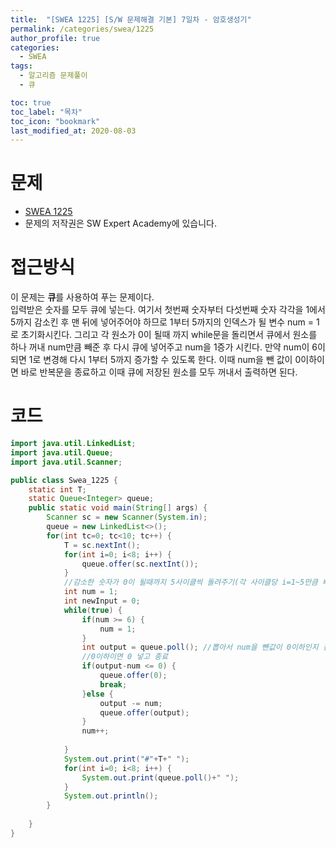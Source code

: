 ```yaml
---
title:  "[SWEA 1225] [S/W 문제해결 기본] 7일차 - 암호생성기"
permalink: /categories/swea/1225
author_profile: true
categories:
  - SWEA
tags:
  - 알고리즘 문제풀이
  - 큐

toc: true
toc_label: "목차"
toc_icon: "bookmark"
last_modified_at: 2020-08-03
---
```

# 문제
* [SWEA 1225](https://swexpertacademy.com/main/code/problem/problemDetail.do?contestProbId=AV14uWl6AF0CFAYD)
* 문제의 저작권은 SW Expert Academy에 있습니다.  

# 접근방식 
이 문제는 **큐**를 사용하여 푸는 문제이다.  
입력받은 숫자를 모두 큐에 넣는다. 여기서 첫번째 숫자부터 다섯번째 숫자 각각을 1에서 5까지 감소킨 후 맨 뒤에 넣어주어야 하므로 1부터 5까지의 인덱스가 될 변수 num = 1로 초기화시킨다. 그리고 각 원소가 0이 될때 까지 while문을 돌리면서 큐에서 원소를 하나 꺼내 num만큼 빼준 후 다시 큐에 넣어주고 num을 1증가 시킨다. 만약 num이 6이되면 1로 변경해 다시 1부터 5까지 증가할 수 있도록 한다. 이때 num을 뺀 값이 0이하이면 바로 반복문을 종료하고 이때 큐에 저장된 원소를 모두 꺼내서 출력하면 된다.  

# 코드
```java
import java.util.LinkedList;
import java.util.Queue;
import java.util.Scanner;

public class Swea_1225 {
	static int T;
	static Queue<Integer> queue;
	public static void main(String[] args) {
		Scanner sc = new Scanner(System.in);
		queue = new LinkedList<>();
		for(int tc=0; tc<10; tc++) {
			T = sc.nextInt();
			for(int i=0; i<8; i++) {
				queue.offer(sc.nextInt());
			}
			//감소한 숫자가 0이 될때까지 5사이클씩 돌려주기(각 사이클당 i=1~5만큼 빼줌)
			int num = 1;
			int newInput = 0;
			while(true) {
				if(num >= 6) {
					num = 1;
				}
				int output = queue.poll(); //뽑아서 num을 뺀값이 0이하인지 검사
				//0이하이면 0 넣고 종료
				if(output-num <= 0) {
					queue.offer(0);
					break;
				}else {
					output -= num;
					queue.offer(output);
				}
				num++;
				
			}
			System.out.print("#"+T+" ");
			for(int i=0; i<8; i++) {
				System.out.print(queue.poll()+" ");
			}
			System.out.println();
		}
		
	}
}
```